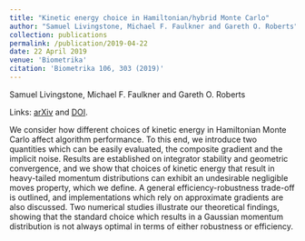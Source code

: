 ```yaml
---
title: "Kinetic energy choice in Hamiltonian/hybrid Monte Carlo"
author: "Samuel Livingstone, Michael F. Faulkner and Gareth O. Roberts"
collection: publications
permalink: /publication/2019-04-22
date: 22 April 2019
venue: 'Biometrika'
citation: 'Biometrika 106, 303 (2019)'
---
```


Samuel Livingstone, Michael F. Faulkner and Gareth O. Roberts

Links: [arXiv](https://arxiv.org/abs/1706.02649) and [DOI](https://doi.org/10.1093/biomet/asz013).

We consider how different choices of kinetic energy in Hamiltonian Monte Carlo affect algorithm performance. To this end, we introduce two quantities which can be easily evaluated, the composite gradient and the implicit noise. Results are established on integrator stability and geometric convergence, and we show that choices of kinetic energy that result in heavy-tailed momentum distributions can exhibit an undesirable negligible moves property, which we define. A general efficiency-robustness trade-off is outlined, and implementations which rely on approximate gradients are also discussed. Two numerical studies illustrate our theoretical findings, showing that the standard choice which results in a Gaussian momentum distribution is not always optimal in terms of either robustness or efficiency.
